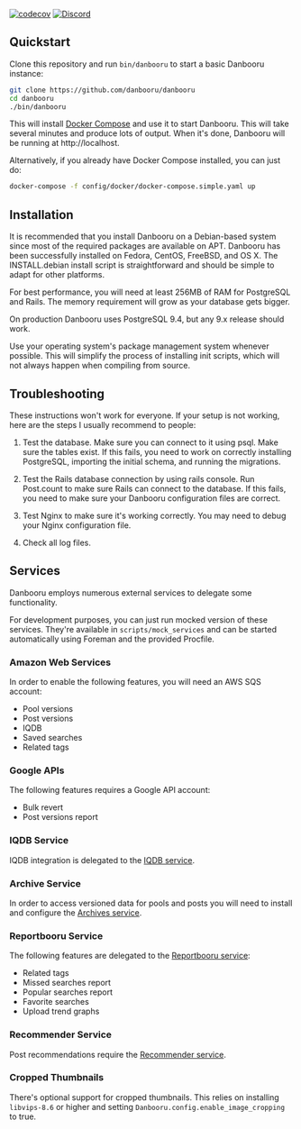 [![codecov](https://codecov.io/gh/danbooru/danbooru/branch/master/graph/badge.svg)](https://codecov.io/gh/danbooru/danbooru) [![Discord](https://img.shields.io/discord/310432830138089472?label=Discord)](https://discord.gg/eSVKkUF)

## Quickstart

Clone this repository and run `bin/danbooru` to start a basic Danbooru instance:

```sh
git clone https://github.com/danbooru/danbooru
cd danbooru
./bin/danbooru
```

This will install [Docker Compose](https://docs.docker.com/compose/) and use it
to start Danbooru. This will take several minutes and produce lots of output.
When it's done, Danbooru will be running at http://localhost.

Alternatively, if you already have Docker Compose installed, you can just do:

```sh
docker-compose -f config/docker/docker-compose.simple.yaml up
```

## Installation

It is recommended that you install Danbooru on a Debian-based system
since most of the required packages are available on APT. Danbooru
has been successfully installed on Fedora, CentOS, FreeBSD, and OS X.
The INSTALL.debian install script is straightforward and should be
simple to adapt for other platforms.

For best performance, you will need at least 256MB of RAM for
PostgreSQL and Rails. The memory requirement will grow as your
database gets bigger.

On production Danbooru uses PostgreSQL 9.4, but any 9.x release should
work.

Use your operating system's package management system whenever
possible.  This will simplify the process of installing init scripts,
which will not always happen when compiling from source.

## Troubleshooting

These instructions won't work for everyone. If your setup is not
working, here are the steps I usually recommend to people:

1) Test the database. Make sure you can connect to it using psql. Make
sure the tables exist. If this fails, you need to work on correctly
installing PostgreSQL, importing the initial schema, and running the
migrations.

2) Test the Rails database connection by using rails console. Run
Post.count to make sure Rails can connect to the database. If this
fails, you need to make sure your Danbooru configuration files are
correct.

3) Test Nginx to make sure it's working correctly.  You may need to
debug your Nginx configuration file.

4) Check all log files.

## Services

Danbooru employs numerous external services to delegate some
functionality.

For development purposes, you can just run mocked version of these
services. They're available in `scripts/mock_services` and can be started
automatically using Foreman and the provided Procfile.

### Amazon Web Services

In order to enable the following features, you will need an AWS SQS
account:

* Pool versions
* Post versions
* IQDB
* Saved searches
* Related tags

### Google APIs

The following features requires a Google API account:

* Bulk revert
* Post versions report

### IQDB Service

IQDB integration is delegated to the [IQDB service](https://github.com/danbooru/iqdb).

### Archive Service

In order to access versioned data for pools and posts you will
need to install and configure the [Archives service](https://github.com/r888888888/archives).

### Reportbooru Service

The following features are delegated to the [Reportbooru service](https://github.com/r888888888/reportbooru):

* Related tags
* Missed searches report
* Popular searches report
* Favorite searches
* Upload trend graphs

### Recommender Service

Post recommendations require the [Recommender service](https://github.com/r888888888/recommender).

### Cropped Thumbnails

There's optional support for cropped thumbnails. This relies on installing
`libvips-8.6` or higher and setting `Danbooru.config.enable_image_cropping`
to true.
